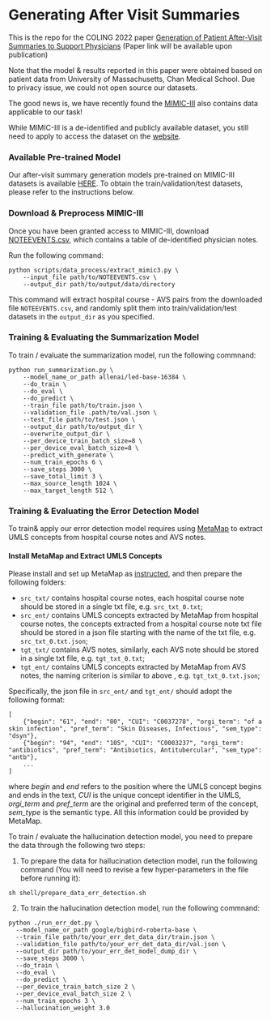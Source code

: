 # Generating After Visit Summaries

This is the repo for the COLING 2022 paper [Generation of Patient After-Visit Summaries to Support Physicians](https://coling2022.org/) (Paper link will be available upon publication)

Note that the model & results reported in this paper were obtained based on patient data from University of Massachusetts, Chan Medical School. Due to privacy issue, we could not open source our datasets. 

The good news is, we have recently found the [MIMIC-III](https://physionet.org/content/mimiciii/1.4/) also contains data applicable to our task!

While MIMIC-III is a de-identified and publicly available dataset, you still need to apply to access the dataset on the [website](https://physionet.org/content/mimiciii/1.4/).

### Available Pre-trained Model

Our after-visit summary generation models pre-trained on MIMIC-III datasets is available [HERE](https://drive.google.com/file/d/1OvFUw0sqBJT-qOnokNkRwNr7LaN7YOHS/view?usp=sharing). To obtain the train/validation/test datasets, please refer to the instructions below.

[comment]: <> (### Datasets)
### Download & Preprocess MIMIC-III

Once you have been granted access to MIMIC-III, download [NOTEEVENTS.csv](https://physionet.org/content/mimiciii/1.4/NOTEEVENTS.csv.gz), which contains a table of de-identified physician notes.

Run the following command:
```
python scripts/data_process/extract_mimic3.py \
    --input_file path/to/NOTEEVENTS.csv \
    --output_dir path/to/output/data/directory
```

This command will extract hospital course - AVS pairs from the downloaded  file ```NOTEEVENTS.csv```, and randomly split them into train/validation/test datasets in the ```output_dir``` as you specified.


### Training & Evaluating the Summarization Model

To train / evaluate the summarization model, run the following commnand:

```
python run_summarization.py \
    --model_name_or_path allenai/led-base-16384 \
    --do_train \
    --do_eval \
    --do_predict \
    --train_file path/to/train.json \
    --validation_file .path/to/val.json \
    --test_file path/to/test.json \
    --output_dir path/to/output_dir \
    --overwrite_output_dir \
    --per_device_train_batch_size=8 \
    --per_device_eval_batch_size=8 \
    --predict_with_generate \
    --num_train_epochs 6 \
    --save_steps 3000 \
    --save_total_limit 3 \
    --max_source_length 1024 \
    --max_target_length 512 \
```

### Training & Evaluating the Error Detection Model

To train& apply our error detection model requires using [MetaMap](https://lhncbc.nlm.nih.gov/ii/tools/MetaMap.html) to extract UMLS concepts from hospital course notes and AVS notes. 

#### Install MetaMap and Extract UMLS Concepts

Please install and set up MetaMap as [instructed](https://lhncbc.nlm.nih.gov/ii/tools/MetaMap/documentation/Installation.html), and then prepare the following folders:

- ```src_txt/``` contains hospital course notes, each hospital course note should be stored in a single txt file, e.g. ```src_txt_0.txt```;
- ```src_ent/``` contains UMLS concepts extracted by MetaMap from hospital course notes, the concepts extracted from a hospital course note txt file should be stored in a json file starting with the name of the txt file, e.g. ```src_txt_0.txt.json```;
- ```tgt_txt/``` contains AVS notes, similarly, each AVS note should be stored in a single txt file, e.g. ```tgt_txt_0.txt```;
- ```tgt_ent/``` contains UMLS concepts extracted by MetaMap from AVS notes, the naming criterion is similar to above , e.g. ```tgt_txt_0.txt.json```;

Specifically, the json file in ```src_ent/``` and ```tgt_ent/``` should adopt the following format:

```
[
    {"begin": "61", "end": "80", "CUI": "C0037278", "orgi_term": "of a skin infection", "pref_term": "Skin Diseases, Infectious", "sem_type": "dsyn"}, 
    {"begin": "94", "end": "105", "CUI": "C0003237", "orgi_term": "antibiotics", "pref_term": "Antibiotics, Antitubercular", "sem_type": "antb"},
    ...
]
```
where *begin* and *end* refers to the position where the UMLS concept begins and ends in the text, *CUI* is the unique concept identifier in the UMLS, *orgi_term* and *pref_term* are the original and preferred term of the concept, *sem_type* is the semantic type. All this information could be provided by MetaMap. 

To train / evaluate the hallucination detection model, you need to prepare the data through the following two steps:

1. To prepare the data for hallucination detection model, run the following command (You will need to revise a few hyper-parameters in the file before running it):
```
sh shell/prepare_data_err_detection.sh
```

2. To train the hallucination detection model, run the following commnand:
```
python ./run_err_det.py \
  --model_name_or_path google/bigbird-roberta-base \
  --train_file path/to/your_err_det_data_dir/train.json \
  --validation_file path/to/your_err_det_data_dir/val.json \
  --output_dir path/to/your_err_det_model_dump_dir \
  --save_steps 3000 \
  --do_train \
  --do_eval \
  --do_predict \
  --per_device_train_batch_size 2 \
  --per_device_eval_batch_size 2 \
  --num_train_epochs 3 \
  --hallucination_weight 3.0 
```
